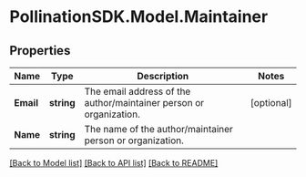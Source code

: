 
# PollinationSDK.Model.Maintainer

## Properties

Name | Type | Description | Notes
------------ | ------------- | ------------- | -------------
**Email** | **string** | The email address of the author/maintainer person or organization. | [optional] 
**Name** | **string** | The name of the author/maintainer person or organization. | 

[[Back to Model list]](../README.md#documentation-for-models)
[[Back to API list]](../README.md#documentation-for-api-endpoints)
[[Back to README]](../README.md)

